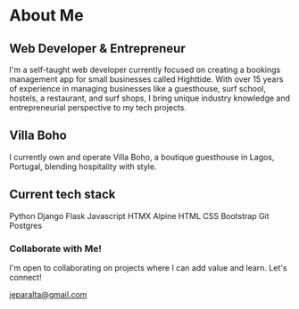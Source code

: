 # About Me
## Web Developer & Entrepreneur

I'm a self-taught web developer currently focused on creating a bookings management app for small businesses called Highttide. With over 15 years of experience in managing businesses like a guesthouse, surf school, hostels, a restaurant, and surf shops, I bring unique industry knowledge and entrepreneurial perspective to my tech projects.

## Villa Boho
I currently own and operate Villa Boho, a boutique guesthouse in Lagos, Portugal, blending hospitality with style.

## Current tech stack
Python 
  Django
  Flask
Javascript
  HTMX
  Alpine
HTML
CSS
  Bootstrap
Git
Postgres



### Collaborate with Me!
I'm open to collaborating on projects where I can add value and learn. Let's connect!

jeparalta@gmail.com


<!---
jeparalta/jeparalta is a ✨ special ✨ repository because its `README.md` (this file) appears on your GitHub profile.
You can click the Preview link to take a look at your changes.
--->
